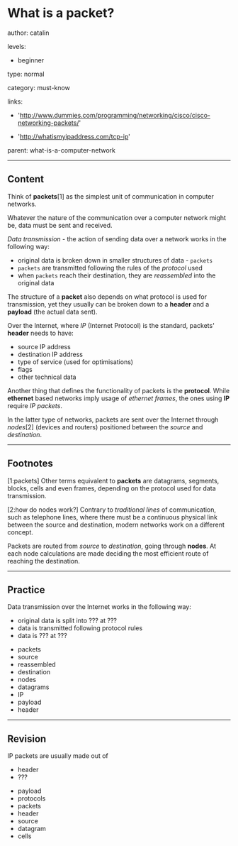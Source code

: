 # What is a packet?
author: catalin

levels:

  - beginner

type: normal

category: must-know

links:

  - 'http://www.dummies.com/programming/networking/cisco/cisco-networking-packets/'

  - 'http://whatismyipaddress.com/tcp-ip'

parent: what-is-a-computer-network

---
## Content

Think of **packets**[1] as the simplest unit of communication in computer networks.

Whatever the nature of the communication over a computer network might be, data must be sent and received.

*Data transmission* - the action of sending data over a network works in the following way:
 - original data is broken down in smaller structures of data - `packets`
 - `packets` are transmitted following the rules of the *protocol* used
 -  when `packets` reach their destination, they are *reassembled* into the original data

The structure of a **packet** also depends on what protocol is used for transmission, yet they usually can be broken down to a **header** and a **payload** (the actual data sent).

Over the Internet, where *IP* (Internet Protocol) is the standard, packets' **header** needs to have:
 - source IP address
 - destination IP address
 - type of service (used for optimisations)
 - flags
 - other technical data

Another thing that defines the functionality of packets is the **protocol**. While **ethernet** based networks imply usage of *ethernet frames*, the ones using **IP** require *IP packets*.

In the latter type of networks, packets are sent over the Internet through *nodes*[2] (devices and routers) positioned between the *source* and *destination*.

---
## Footnotes

[1:packets]
Other terms equivalent to **packets** are datagrams, segments, blocks, cells and even frames, depending on the protocol used for data transmission.

[2:how do nodes work?]
Contrary to *traditional lines* of communication, such as telephone lines, where there must be a continuous physical link between the source and destination, modern networks work on a different concept.

Packets are routed from *source* to *destination*, going through **nodes**. At each node calculations are made deciding the most efficient route of reaching the destination.

---
## Practice

Data transmission over the Internet works in the following way:
- original data is split into ??? at ???
- data is transmitted following protocol rules
- data is ??? at ???

* packets
* source
* reassembled
* destination
* nodes
* datagrams
* IP
* payload
* header

---
## Revision

IP packets are usually made out of
 - header
 - ???

* payload
* protocols
* packets
* header
* source
* datagram
* cells
